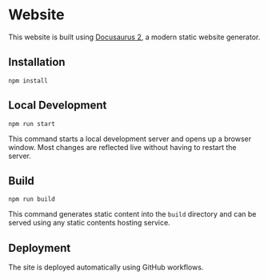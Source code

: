 # Website

This website is built using [Docusaurus 2](https://docusaurus.io/), a modern static website generator.

## Installation

```console
npm install
```

## Local Development

```console
npm run start
```

This command starts a local development server and opens up a browser window. Most changes are reflected live without having to restart the server.

## Build

```console
npm run build
```

This command generates static content into the `build` directory and can be served using any static contents hosting service.

## Deployment

The site is deployed automatically using GitHub workflows.
